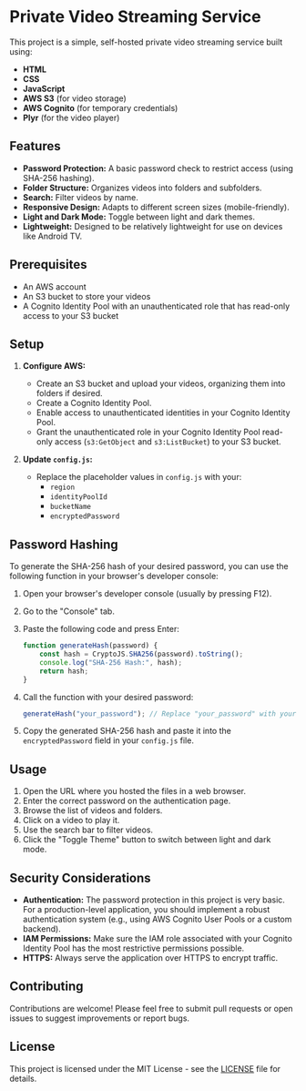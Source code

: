 # Private Video Streaming Service

This project is a simple, self-hosted private video streaming service built using:

*   **HTML**
*   **CSS**
*   **JavaScript**
*   **AWS S3** (for video storage)
*   **AWS Cognito** (for temporary credentials)
*   **Plyr** (for the video player)

## Features

*   **Password Protection:** A basic password check to restrict access (using SHA-256 hashing).
*   **Folder Structure:** Organizes videos into folders and subfolders.
*   **Search:** Filter videos by name.
*   **Responsive Design:** Adapts to different screen sizes (mobile-friendly).
*   **Light and Dark Mode:** Toggle between light and dark themes.
*   **Lightweight:** Designed to be relatively lightweight for use on devices like Android TV.

## Prerequisites

*   An AWS account
*   An S3 bucket to store your videos
*   A Cognito Identity Pool with an unauthenticated role that has read-only access to your S3 bucket

## Setup

1. **Configure AWS:**
    *   Create an S3 bucket and upload your videos, organizing them into folders if desired.
    *   Create a Cognito Identity Pool.
    *   Enable access to unauthenticated identities in your Cognito Identity Pool.
    *   Grant the unauthenticated role in your Cognito Identity Pool read-only access (`s3:GetObject` and `s3:ListBucket`) to your S3 bucket.

2. **Update `config.js`:**
    *   Replace the placeholder values in `config.js` with your:
        *   `region`
        *   `identityPoolId`
        *   `bucketName`
        *   `encryptedPassword`

## Password Hashing

To generate the SHA-256 hash of your desired password, you can use the following function in your browser's developer console:

1. Open your browser's developer console (usually by pressing F12).
2. Go to the "Console" tab.
3. Paste the following code and press Enter:

    ```javascript
    function generateHash(password) {
        const hash = CryptoJS.SHA256(password).toString();
        console.log("SHA-256 Hash:", hash);
        return hash;
    }
    ```

4. Call the function with your desired password:

    ```javascript
    generateHash("your_password"); // Replace "your_password" with your actual password
    ```

5. Copy the generated SHA-256 hash and paste it into the `encryptedPassword` field in your `config.js` file.

## Usage

1. Open the URL where you hosted the files in a web browser.
2. Enter the correct password on the authentication page.
3. Browse the list of videos and folders.
4. Click on a video to play it.
5. Use the search bar to filter videos.
6. Click the "Toggle Theme" button to switch between light and dark mode.

## Security Considerations

*   **Authentication:** The password protection in this project is very basic. For a production-level application, you should implement a robust authentication system (e.g., using AWS Cognito User Pools or a custom backend).
*   **IAM Permissions:** Make sure the IAM role associated with your Cognito Identity Pool has the most restrictive permissions possible.
*   **HTTPS:** Always serve the application over HTTPS to encrypt traffic.

## Contributing

Contributions are welcome! Please feel free to submit pull requests or open issues to suggest improvements or report bugs.

## License

This project is licensed under the MIT License - see the [LICENSE](LICENSE) file for details.